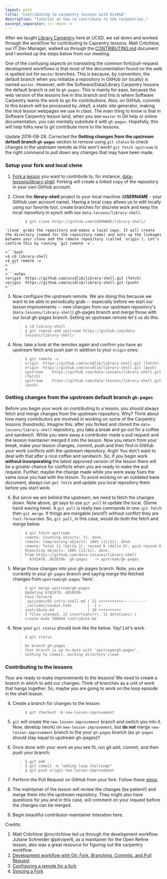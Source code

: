 ```yaml
---
layout: post
title: "Contributing to carpentry lessons with GitHub"
description: "Tutorial on how to contribute to the Carpentries."
excerpt_separator: <!--more-->
---
```

After we taught [Library Carpentry](https://ucsdlib.github.io/2016-07-18-UCSD/) here at UCSD, we sat down and worked through the workflow for contributing to Caprentry lessons. Matt Critchlow, our IT Dev Manager, walked us through the [CONTRIBUTING.md](https://github.com/data-lessons/library-shell/blob/gh-pages/CONTRIBUTING.md) document and I worked up the steps below from our meeting. 

One of the confusing aspects on translating the common fork/pull-request development workflows is that most of the documentation found on the web is spelled out for `master` branches. This is because, by convention, the default branch when you initialize a repository in GitHub (or locally) is named `master`. However, with the Software/Data/Library Carpentry lessons the default branch is set to `gh-pages`. This is mainly for ease, because the web version of the lessons live in this branch and this is where Software Carpentry wants the work to go for contributions. Also, on GitHub, commits to this branch will be processed by Jekyll, a static site generator, making the nice lesson webpages we use in class. The main thing to know is that in Software Carpentry lesson land, when you see `master` in Git help or online documentation, you can mentally subsitute it with `gh-pages`. Hopefully, this will help folks new to git contribute more to the lessons. 

Update 2016-08-28: Corrected the **Getting changes from the upstream default branch `gh-pages`** section to remove using `git status` to check changes in the upstream remote as this won't work! `git fetch upstream` is the right command to pull down any changes that may have been made. 

### Setup your fork and local clone

1. [Fork a lesson](http://help.github.com/fork-a-repo/) you want to contribute to, for instance, [data-lessons/library-shell](https://github.com/data-lessons/library-shell/). Forking will create a linked copy of the repository in your own GitHub account.

2. Clone the **library-shell** project to your local machine (**USERNAME** - your GitHub user account name). Having a local copy allows us to edit locally using our favorite tool, create branches for discrete work and keep the local repository in synch with our `data-lessons/library-shell`: 

    >```
    >$ git clone https://github.com/USERNAME/library-shell/
    >```
<!--more-->
    `clone` grabs the repository and makes a local copy. It will create the directory (named for the repository name) and sets up the linkages between your clone and the remote repository (called `origin`). Let's confirm this by running `git remote -v`.

    >```bash
    >$ cd library-shell  
    >$ git remote -v   
    > ```
    > 
    >```outpu
    >origin  https://github.com/ucsdlib/library-shell.git (fetch)  
    >origin  https://github.com/ucsdlib/library-shell.git (push) 
    >``` 

3. Now configure the upstream remote. We are doing this because we want to be able to periodically grab -- especially before we start our lesson improvements --  new changes from our upstream repository's (`data-lessons/library-shell`) gh-pages branch and merge those with our local gh-pages branch. Setting an upstream remote let's us do this. 

    >```
    >$ cd library-shell
    >$ git remote add upstream https://github.com/data-lessons/library-shell/  
    >```

4. Now, take a look at the remotes again and confirm you have an upstream fetch and push pair in addition to your `origin` ones: 

    >```
    >$ git remote -v  
    >origin  https://github.com/ucsdlib/library-shell.git (fetch)  
    >origin  https://github.com/ucsdlib/library-shell.git (push)  
    >upstream    https://github.com/data-lessons/library-shell.git (fetch)  
    >upstream    https://github.com/data-lessons/library-shell.git (push)  
    >```

### Getting changes from the upstream default branch `gh-pages`

 Before you begin your work on contributing to a lesson, you should always fetch and merge changes from the upstream repository. Why? Think about how many contributors are involved in working on some of the Carpentry lessons (hundreds). Imagine this: after you forked and cloned the `data-lessons/library-shell` repository, you take a break and go out for a coffee and sandwich. While you were away a contributor made a pull request and the lesson maintainer merged it into the lesson. Now you return from your break, make your lesson changes, commit, push and then find in GitHub your work conflicts with the upstream repository. Argh! You don't want to deal with that after a nice coffee and sandwich. So, if you begin work **without incorporating** the latest approved version of the lesson there will be a greater chance for conflicts when you are ready to make the pull request. Further, maybe the change made while you were away fixes the same issue you had with the lesson. To avoid working on an outdated base document, always run `get fetch` and update you local repository them before you start work. 

4.  But since we are behind the upstream, we need to fetch the changes down. Note above, git says to use `git pull` to update the local. (Some hand waving here). A `git pull` is really two commands in one: `git fetch` then `git merge`. If things are mergable (word?) without conflict they are `fast-forwarded`. So, `git pull`, in this case, would do both the fetch and merge below. 

    >```
    >$ git fetch upstream
    >remote: Counting objects: 11, done.  
    >remote: Compressing objects: 100% (11/11), done.  
    >remote: Total 11 (delta 2), reused 0 (delta 0), pack-reused 0  
    >Unpacking objects: 100% (11/11), done.  
    >From https://github.com/data-lessons/library-shell  
    >   67d2478..db5039b  gh-pages   -> upstream/gh-pages  
    >```

5. Merge those changes into your gh-pages branch. Note, you are currently in your `gh-pages` branch and saying merge the fetched changes from `upstream/gh-pages` 'here'.

    >```
    >$ git merge upstream/gh-pages  
    >Updating 67d2478..db5039b  
    >Fast-forward  
    > _episodes/01-intro-shell.md | 22 +++++++++++-----------  
    > _includes/navbar.html       |  1 +  
    > contribute.md               | 10 ++++++++++  
    > 3 files changed, 22 insertions(+), 11 deletions(-)  
    > create mode 100644 contribute.md  
    >```

6. Now your `git status` should look like the below. Yay! Let's work.  

    >```
    >$ git status  
    >
    >On branch gh-pages
    >Your branch is up-to-date with 'upstream/gh-pages'.
    >nothing to commit, working directory clean
    >```

### Contributing to the lessons

Your are ready to make improvements to the lessons! We need to create a branch in which to add our changes. Think of branches as a unit of work that hangs together. So, maybe you are going to work on the loop episode in the shell lesson. 

4. Create a branch for changes to the lesson: 

    >```
    >$ git checkout -b new-lesson-improvement
    >```

5. `git` will create the `new-lesson-improvement` branch and switch you into it. Now, develop (work) on `new-lesson-improvement`, but **do not** merge `new-lesson-improvement` branch to the your `gh-pages` branch (as `gh-pages` should stay equal to upstream gh-pages)!!

6. Once done with your work as you see fit, run git add, commit, and then push your branch: 

    >```
    >$ git add .  
    >$ git commit -m "adding loop challenge"  
    >$ git push origin new-lesson-improvement
    >```

7. Perform the Pull Request on GitHub from your fork. Follow these [steps](https://help.github.com/articles/creating-a-pull-request/).
8. The maintainer of the lesson will review the changes (be patient!) and merge them into the upstream repository. They might also have questions for you and in this case, will comment on your request before the changes can be merged.
9. Begin beautiful contributor-maintainer interation here. 

Credits:  

1. Matt Critchlow @mcritchlow led us through the development workflow. Juliane Schneider @pitviper6, as a maintainer for the Open Refine lesson, also was a great resource for figuring out the carpentry workflow.  
1. [Development workflow with Git: Fork, Branching, Commits, and Pull Request](https://github.com/sevntu-checkstyle/sevntu.checkstyle/wiki/Development-workflow-with-Git:-Fork,-Branching,-Commits,-and-Pull-Request)  
2. [Configuring a remote for a fork](https://help.github.com/articles/configuring-a-remote-for-a-fork/)   
3. [Syncing a Fork](https://help.github.com/articles/syncing-a-fork/)
